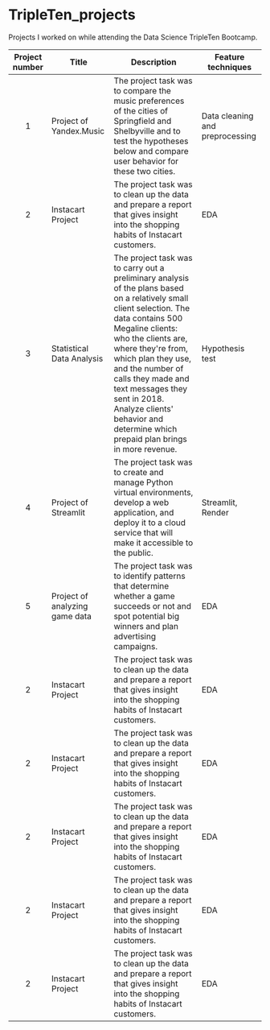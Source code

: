 # TripleTen_projects

Projects I worked on while attending the Data Science TripleTen Bootcamp.


| Project number | Title | Description | Feature techniques |
| :-----------: | ----------- |----------- | -------------|
| 1 | Project of Yandex.Music| The project task was to compare the music preferences of the cities of Springfield and Shelbyville and to test the hypotheses below and compare user behavior for these two cities. | Data cleaning and preprocessing |
| 2 | Instacart Project | The project task was to clean up the data and prepare a report that gives insight into the shopping habits of Instacart customers. | EDA |
| 3 | Statistical Data Analysis | The project task was to carry out a preliminary analysis of the plans based on a relatively small client selection. The data contains 500 Megaline clients: who the clients are, where they're from, which plan they use, and the number of calls they made and text messages they sent in 2018. Analyze clients' behavior and determine which prepaid plan brings in more revenue.| Hypothesis test |
| 4 | Project of Streamlit | The project task was to create and manage Python virtual environments, develop a web application, and deploy it to a cloud service that will make it accessible to the public. | Streamlit, Render |
| 5 | Project of analyzing game data | The project task was to identify patterns that determine whether a game succeeds or not and spot potential big winners and plan advertising campaigns. | EDA |
| 2 | Instacart Project | The project task was to clean up the data and prepare a report that gives insight into the shopping habits of Instacart customers. | EDA |
| 2 | Instacart Project | The project task was to clean up the data and prepare a report that gives insight into the shopping habits of Instacart customers. | EDA |
| 2 | Instacart Project | The project task was to clean up the data and prepare a report that gives insight into the shopping habits of Instacart customers. | EDA |
| 2 | Instacart Project | The project task was to clean up the data and prepare a report that gives insight into the shopping habits of Instacart customers. | EDA |
| 2 | Instacart Project | The project task was to clean up the data and prepare a report that gives insight into the shopping habits of Instacart customers. | EDA |
